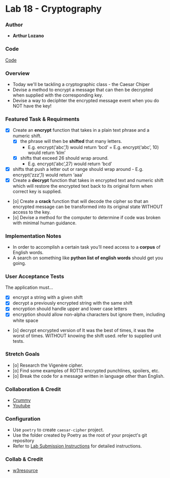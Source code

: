 # Lab 18 - Cryptography

### Author

- **Arthur Lozano**

### Code

[Code]()

### Overview

- Today we'll be tackling a cryptographic class - the Caesar Chiper
- Devise a method to encrypt a message that can then be decrypted when supplied with the corresponding key.
- Devise a way to deciphter the encrypted message event when you do NOT have the key!

### Featured Task & Requirments

- [x] Create an **encrypt** function that takes in a plain text phrase and a numeric shift.
    - [x] the phrase will then be **shifted** that many letters.
        - E.g. encrypt(‘abc’,1) would return ‘bcd’ = E.g. encrypt(‘abc’, 10) would return ‘klm’
    - [x] shifts that exceed 26 should wrap around.
        - E.g. encrypt(‘abc’,27) would return ‘bcd’
- [x] shifts that push a letter out or range should wrap around
        - E.g. encrypt(‘zzz’,1) would return ‘aaa’
- [x] Create a **decrypt** function that takes in encrypted text and numeric shift which will restore the encrypted text back to its original form when correct key is supplied.
- [o] Create a **crack** function that will decode the cipher so that an encrypted message can be transformed into its original state WITHOUT access to the key.
- [o] Devise a method for the computer to determine if code was broken with minimal human guidance.


### Implementation Notes

- In order to accomplish a certain task you’ll need access to a **corpus** of English words.
- A search on something like **python list of english words** should get you going.

### User Acceptance Tests

The application must…

- [x] encrypt a string with a given shift
- [x] decrypt a previously encrypted string with the same shift
- [x] encryption should handle upper and lower case letters
- [x] encryption should allow non-alpha characters but ignore them, including white space
- [o] decrypt encrypted version of It was the best of times, it was the worst of times. WITHOUT knowing the shift used.
refer to supplied unit tests.

### Stretch Goals

- [o] Research the  Vigenère cipher.
- [o] Find some examples of ROT13 encrypted punchlines, spoilers, etc.
- [o] Break the code for a message written in language other than English.

### Collaboration & Credit

- [Crummy](https://www.crummy.com/software/BeautifulSoup/bs4/doc/)
- [Youtube](https://www.youtube.com/watch?v=XVv6mJpFOb0)

### Configuration

- Use `poetry` to create `caesar-cipher` project.
- Use the folder created by Poetry as the root of your project's git repository
- Refer to [Lab Submission Instructions](https://codefellows.github.io/code-401-python-guide/reference/submission-instructions/labs/) for detailed instructions.

### Collab & Credit 

- [w3resource](https://www.w3resource.com/python-exercises/string/python-data-type-string-exercise-25.php)
